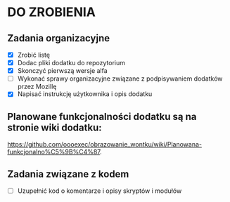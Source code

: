# DO ZROBIENIA

## Zadania organizacyjne
- [X] Zrobić listę
- [X] Dodac pliki dodatku do repozytorium
- [X] Skonczyć pierwszą wersje alfa
- [ ] Wykonać sprawy organizacyjne związane z podpisywaniem dodatków przez Mozillę
- [X] Napisać instrukcję użytkownika i opis dodatku

## Planowane funkcjonalności dodatku są na stronie wiki dodatku:
https://github.com/oooexec/obrazowanie_wontku/wiki/Planowana-funkcjonalno%C5%9B%C4%87.

## Zadania związane z kodem
- [ ] Uzupełnić kod o komentarze i opisy skryptów i modułów


